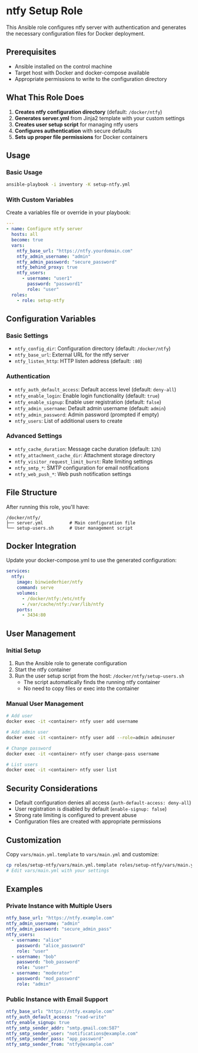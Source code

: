 # ntfy Setup Role

This Ansible role configures ntfy server with authentication and generates the necessary configuration files for Docker deployment.

## Prerequisites

- Ansible installed on the control machine
- Target host with Docker and docker-compose available
- Appropriate permissions to write to the configuration directory

## What This Role Does

1. **Creates ntfy configuration directory** (default: `/docker/ntfy`)
2. **Generates server.yml** from Jinja2 template with your custom settings
3. **Creates user setup script** for managing ntfy users
4. **Configures authentication** with secure defaults
5. **Sets up proper file permissions** for Docker containers

## Usage

### Basic Usage

```bash
ansible-playbook -i inventory -K setup-ntfy.yml
```

### With Custom Variables

Create a variables file or override in your playbook:

```yaml
---
- name: Configure ntfy server
  hosts: all
  become: true
  vars:
    ntfy_base_url: "https://ntfy.yourdomain.com"
    ntfy_admin_username: "admin"
    ntfy_admin_password: "secure_password"
    ntfy_behind_proxy: true
    ntfy_users:
      - username: "user1"
        password: "password1"
        role: "user"
  roles:
    - role: setup-ntfy
```

## Configuration Variables

### Basic Settings
- `ntfy_config_dir`: Configuration directory (default: `/docker/ntfy`)
- `ntfy_base_url`: External URL for the ntfy server
- `ntfy_listen_http`: HTTP listen address (default: `:80`)

### Authentication
- `ntfy_auth_default_access`: Default access level (default: `deny-all`)
- `ntfy_enable_login`: Enable login functionality (default: `true`)
- `ntfy_enable_signup`: Enable user registration (default: `false`)
- `ntfy_admin_username`: Default admin username (default: `admin`)
- `ntfy_admin_password`: Admin password (prompted if empty)
- `ntfy_users`: List of additional users to create

### Advanced Settings
- `ntfy_cache_duration`: Message cache duration (default: `12h`)
- `ntfy_attachment_cache_dir`: Attachment storage directory
- `ntfy_visitor_request_limit_burst`: Rate limiting settings
- `ntfy_smtp_*`: SMTP configuration for email notifications
- `ntfy_web_push_*`: Web push notification settings

## File Structure

After running this role, you'll have:

```
/docker/ntfy/
├── server.yml          # Main configuration file
└── setup-users.sh      # User management script
```

## Docker Integration

Update your docker-compose.yml to use the generated configuration:

```yaml
services:
  ntfy:
    image: binwiederhier/ntfy
    command: serve
    volumes:
      - /docker/ntfy:/etc/ntfy
      - /var/cache/ntfy:/var/lib/ntfy
    ports:
      - 3434:80
```

## User Management

### Initial Setup
1. Run the Ansible role to generate configuration
2. Start the ntfy container
3. Run the user setup script from the host: `/docker/ntfy/setup-users.sh`
   - The script automatically finds the running ntfy container
   - No need to copy files or exec into the container

### Manual User Management
```bash
# Add user
docker exec -it <container> ntfy user add username

# Add admin user
docker exec -it <container> ntfy user add --role=admin adminuser

# Change password
docker exec -it <container> ntfy user change-pass username

# List users
docker exec -it <container> ntfy user list
```

## Security Considerations

- Default configuration denies all access (`auth-default-access: deny-all`)
- User registration is disabled by default (`enable-signup: false`)
- Strong rate limiting is configured to prevent abuse
- Configuration files are created with appropriate permissions

## Customization

Copy `vars/main.yml.template` to `vars/main.yml` and customize:

```bash
cp roles/setup-ntfy/vars/main.yml.template roles/setup-ntfy/vars/main.yml
# Edit vars/main.yml with your settings
```

## Examples

### Private Instance with Multiple Users
```yaml
ntfy_base_url: "https://ntfy.example.com"
ntfy_admin_username: "admin"
ntfy_admin_password: "secure_admin_pass"
ntfy_users:
  - username: "alice"
    password: "alice_password"
    role: "user"
  - username: "bob"
    password: "bob_password"
    role: "user"
  - username: "moderator"
    password: "mod_password"
    role: "admin"
```

### Public Instance with Email Support
```yaml
ntfy_base_url: "https://ntfy.example.com"
ntfy_auth_default_access: "read-write"
ntfy_enable_signup: true
ntfy_smtp_sender_addr: "smtp.gmail.com:587"
ntfy_smtp_sender_user: "notifications@example.com"
ntfy_smtp_sender_pass: "app_password"
ntfy_smtp_sender_from: "ntfy@example.com"
```

